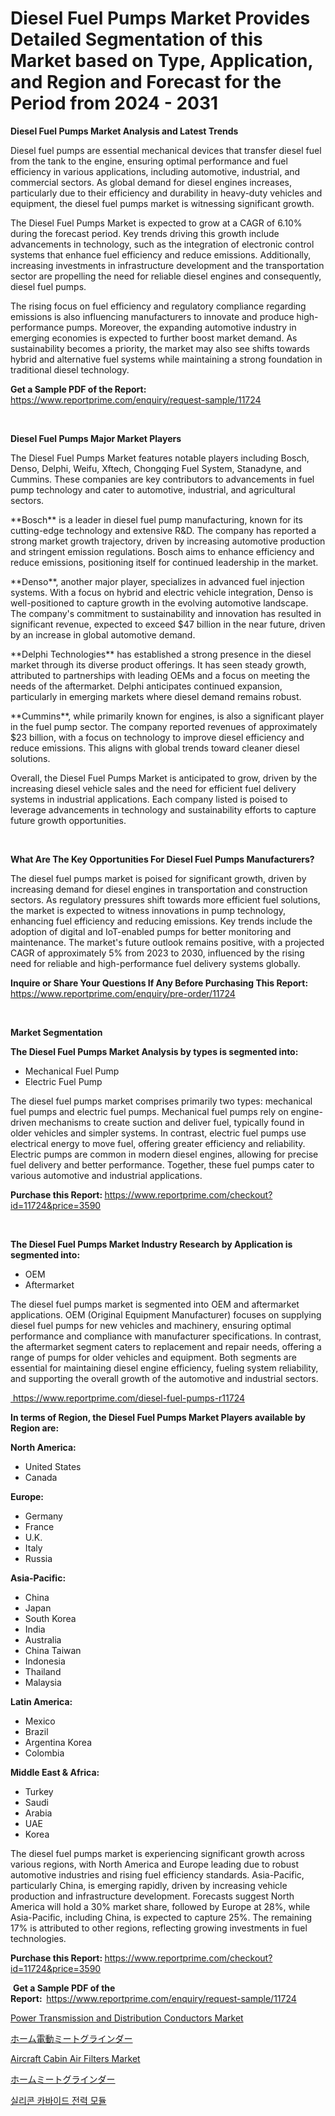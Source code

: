 <p><h1>Diesel Fuel Pumps Market Provides Detailed Segmentation of this Market based on Type, Application, and Region and Forecast for the Period from 2024 - 2031</h1></p><p><strong>Diesel Fuel Pumps Market Analysis and Latest Trends</strong></p>
<p><p>Diesel fuel pumps are essential mechanical devices that transfer diesel fuel from the tank to the engine, ensuring optimal performance and fuel efficiency in various applications, including automotive, industrial, and commercial sectors. As global demand for diesel engines increases, particularly due to their efficiency and durability in heavy-duty vehicles and equipment, the diesel fuel pumps market is witnessing significant growth.</p><p>The Diesel Fuel Pumps Market is expected to grow at a CAGR of 6.10% during the forecast period. Key trends driving this growth include advancements in technology, such as the integration of electronic control systems that enhance fuel efficiency and reduce emissions. Additionally, increasing investments in infrastructure development and the transportation sector are propelling the need for reliable diesel engines and consequently, diesel fuel pumps.</p><p>The rising focus on fuel efficiency and regulatory compliance regarding emissions is also influencing manufacturers to innovate and produce high-performance pumps. Moreover, the expanding automotive industry in emerging economies is expected to further boost market demand. As sustainability becomes a priority, the market may also see shifts towards hybrid and alternative fuel systems while maintaining a strong foundation in traditional diesel technology.</p></p>
<p><strong>Get a Sample PDF of the Report:&nbsp;</strong> <a href="https://www.reportprime.com/enquiry/request-sample/11724">https://www.reportprime.com/enquiry/request-sample/11724</a></p>
<p>&nbsp;</p>
<p><strong>Diesel Fuel Pumps Major Market Players</strong></p>
<p><p>The Diesel Fuel Pumps Market features notable players including Bosch, Denso, Delphi, Weifu, Xftech, Chongqing Fuel System, Stanadyne, and Cummins. These companies are key contributors to advancements in fuel pump technology and cater to automotive, industrial, and agricultural sectors.</p><p>**Bosch** is a leader in diesel fuel pump manufacturing, known for its cutting-edge technology and extensive R&D. The company has reported a strong market growth trajectory, driven by increasing automotive production and stringent emission regulations. Bosch aims to enhance efficiency and reduce emissions, positioning itself for continued leadership in the market.</p><p>**Denso**, another major player, specializes in advanced fuel injection systems. With a focus on hybrid and electric vehicle integration, Denso is well-positioned to capture growth in the evolving automotive landscape. The company's commitment to sustainability and innovation has resulted in significant revenue, expected to exceed $47 billion in the near future, driven by an increase in global automotive demand.</p><p>**Delphi Technologies** has established a strong presence in the diesel market through its diverse product offerings. It has seen steady growth, attributed to partnerships with leading OEMs and a focus on meeting the needs of the aftermarket. Delphi anticipates continued expansion, particularly in emerging markets where diesel demand remains robust.</p><p>**Cummins**, while primarily known for engines, is also a significant player in the fuel pump sector. The company reported revenues of approximately $23 billion, with a focus on technology to improve diesel efficiency and reduce emissions. This aligns with global trends toward cleaner diesel solutions.</p><p>Overall, the Diesel Fuel Pumps Market is anticipated to grow, driven by the increasing diesel vehicle sales and the need for efficient fuel delivery systems in industrial applications. Each company listed is poised to leverage advancements in technology and sustainability efforts to capture future growth opportunities.</p></p>
<p>&nbsp;</p>
<p><strong>What Are The Key Opportunities For Diesel Fuel Pumps Manufacturers?</strong></p>
<p><p>The diesel fuel pumps market is poised for significant growth, driven by increasing demand for diesel engines in transportation and construction sectors. As regulatory pressures shift towards more efficient fuel solutions, the market is expected to witness innovations in pump technology, enhancing fuel efficiency and reducing emissions. Key trends include the adoption of digital and IoT-enabled pumps for better monitoring and maintenance. The market's future outlook remains positive, with a projected CAGR of approximately 5% from 2023 to 2030, influenced by the rising need for reliable and high-performance fuel delivery systems globally.</p></p>
<p><strong>Inquire or Share Your Questions If Any Before Purchasing This Report:</strong> <a href="https://www.reportprime.com/enquiry/pre-order/11724">https://www.reportprime.com/enquiry/pre-order/11724</a></p>
<p>&nbsp;</p>
<p><strong>Market Segmentation</strong></p>
<p><strong>The Diesel Fuel Pumps Market Analysis by types is segmented into:</strong></p>
<p><ul><li>Mechanical Fuel Pump</li><li>Electric Fuel Pump</li></ul></p>
<p><p>The diesel fuel pumps market comprises primarily two types: mechanical fuel pumps and electric fuel pumps. Mechanical fuel pumps rely on engine-driven mechanisms to create suction and deliver fuel, typically found in older vehicles and simpler systems. In contrast, electric fuel pumps use electrical energy to move fuel, offering greater efficiency and reliability. Electric pumps are common in modern diesel engines, allowing for precise fuel delivery and better performance. Together, these fuel pumps cater to various automotive and industrial applications.</p></p>
<p><strong>Purchase this Report:&nbsp;</strong><a href="https://www.reportprime.com/checkout?id=11724&price=3590">https://www.reportprime.com/checkout?id=11724&price=3590</a></p>
<p>&nbsp;</p>
<p><strong>The Diesel Fuel Pumps Market Industry Research by Application is segmented into:</strong></p>
<p><ul><li>OEM</li><li>Aftermarket</li></ul></p>
<p><p>The diesel fuel pumps market is segmented into OEM and aftermarket applications. OEM (Original Equipment Manufacturer) focuses on supplying diesel fuel pumps for new vehicles and machinery, ensuring optimal performance and compliance with manufacturer specifications. In contrast, the aftermarket segment caters to replacement and repair needs, offering a range of pumps for older vehicles and equipment. Both segments are essential for maintaining diesel engine efficiency, fueling system reliability, and supporting the overall growth of the automotive and industrial sectors.</p></p>
<p><a href="https://www.reportprime.com/diesel-fuel-pumps-r11724">&nbsp;https://www.reportprime.com/diesel-fuel-pumps-r11724</a></p>
<p><strong>In terms of Region, the Diesel Fuel Pumps Market Players available by Region are:</strong></p>
<p>
    <p> <strong> North America: </strong>
        <ul>
            <li>United States</li>
            <li>Canada</li>
        </ul>
        </p> 
    <p> <strong> Europe: </strong>
        <ul>
            <li>Germany</li>
            <li>France</li>
            <li>U.K.</li>
            <li>Italy</li>
            <li>Russia</li>
        </ul>
        </p> 
    <p> <strong> Asia-Pacific: </strong>
        <ul>
            <li>China</li>
            <li>Japan</li>
            <li>South Korea</li>
            <li>India</li>
            <li>Australia</li>
            <li>China Taiwan</li>
            <li>Indonesia</li>
            <li>Thailand</li>
            <li>Malaysia</li>
        </ul>
        </p> 
    <p> <strong> Latin America: </strong>
        <ul>
            <li>Mexico</li>
            <li>Brazil</li>
            <li>Argentina Korea</li>
            <li>Colombia</li>
        </ul>
        </p> 
    <p> <strong> Middle East & Africa: </strong>
        <ul>
            <li>Turkey</li>
            <li>Saudi</li>
            <li>Arabia</li>
            <li>UAE</li>
            <li>Korea</li>
        </ul>
    </p>
    </p>
<p><p>The diesel fuel pumps market is experiencing significant growth across various regions, with North America and Europe leading due to robust automotive industries and rising fuel efficiency standards. Asia-Pacific, particularly China, is emerging rapidly, driven by increasing vehicle production and infrastructure development. Forecasts suggest North America will hold a 30% market share, followed by Europe at 28%, while Asia-Pacific, including China, is expected to capture 25%. The remaining 17% is attributed to other regions, reflecting growing investments in fuel technologies.</p></p>
<p><strong>Purchase this Report: </strong><a href="https://www.reportprime.com/checkout?id=11724&price=3590">https://www.reportprime.com/checkout?id=11724&price=3590</a></p>
<p>&nbsp;<strong>Get a Sample PDF of the Report:&nbsp;&nbsp;</strong><a href="https://www.reportprime.com/enquiry/request-sample/11724">https://www.reportprime.com/enquiry/request-sample/11724</a></p>
<p><strong></strong></p>
<p><p><a href="https://issuu.com/reportprime-2/docs/power-transmission-and-distribution_60bd827bed91e8">Power Transmission and Distribution Conductors Market</a></p><p><a href="https://medium.com/@rosaleen41t7a/%E5%AE%B6%E5%BA%AD%E7%94%A8%E9%9B%BB%E5%8B%95%E3%83%9F%E3%83%BC%E3%83%88%E3%82%B0%E3%83%A9%E3%82%A4%E3%83%B3%E3%83%80%E3%83%BC%E5%B8%82%E5%A0%B4%E3%81%AE%E8%A6%8F%E6%A8%A1-%E6%88%90%E9%95%B7-%E6%A5%AD%E7%95%8C%E5%88%86%E6%9E%90-%E5%B8%82%E5%A0%B4%E3%82%BB%E3%82%B0%E3%83%A1%E3%83%B3%E3%83%86%E3%83%BC%E3%82%B7%E3%83%A7%E3%83%B3%E3%81%8A%E3%82%88%E3%81%B3%E5%9C%B0%E5%9F%9F%E3%81%AE%E6%B4%9E%E5%AF%9F-2031%E5%B9%B4%E3%81%BE%E3%81%A7%E3%81%AE%E4%BA%88%E6%B8%AC-44f18fb94a5e">ホーム電動ミートグラインダー</a></p><p><a href="https://medium.com/@chadlabadie2023/global-aircraft-cabin-air-filters-market-by-product-type-by-application-by-region-and-companies-0aa7000654a8">Aircraft Cabin Air Filters Market</a></p><p><a href="https://medium.com/@rosaleen41t7a/%E6%AC%A1%E3%81%AE%E6%96%87%E7%AB%A0%E3%82%92%E6%97%A5%E6%9C%AC%E8%AA%9E%E3%81%AB%E7%BF%BB%E8%A8%B3%E3%81%97%E3%81%A6%E3%81%8F%E3%81%A0%E3%81%95%E3%81%84-%E3%82%B0%E3%83%AD%E3%83%BC%E3%83%90%E3%83%AB%E3%83%9B%E3%83%BC%E3%83%A0%E3%83%9F%E3%83%BC%E3%83%88%E3%82%B0%E3%83%A9%E3%82%A4%E3%83%B3%E3%83%80%E3%83%BC%E3%83%9E%E3%83%BC%E3%82%B1%E3%83%83%E3%83%88-%E8%A3%BD%E5%93%81%E3%82%BF%E3%82%A4%E3%83%97-%E3%83%9E%E3%83%8B%E3%83%A5%E3%82%A2%E3%83%AB-%E9%9B%BB%E5%8B%95-%E3%82%A8%E3%83%B3%E3%83%89%E3%83%A6%E3%83%BC%E3%82%B6%E3%83%BC-%E5%9C%B0%E5%9F%9F%E3%81%AB%E7%84%A6%E7%82%B9%E3%82%92%E5%BD%93%E3%81%A6%E3%81%9F%E5%88%86%E6%9E%90%E3%81%A8%E4%BA%88%E6%B8%AC-2024%E5%B9%B4%E3%81%8B%E3%82%892031%E5%B9%B4%E3%81%BE%E3%81%A7-c0a807c68d54">ホームミートグラインダー</a></p><p><a href="https://medium.com/@chungcameron76/%EA%B8%80%EB%A1%9C%EB%B2%8C-%EC%8B%A4%EB%A6%AC%EC%BD%98-%EC%B9%B4%EB%B0%94%EC%9D%B4%EB%93%9C-%EC%A0%84%EB%A0%A5-%EB%AA%A8%EB%93%88-%EC%82%B0%EC%97%85-%EC%9C%A0%ED%98%95-%EC%9D%91%EC%9A%A9-%EC%8B%9C%EC%9E%A5-%ED%94%8C%EB%A0%88%EC%9D%B4%EC%96%B4-%EC%A7%80%EC%97%AD-%EC%84%B1%EC%9E%A5-%EB%B6%84%EC%84%9D-%EB%B0%8F-%EB%AF%B8%EB%9E%98-%EC%8B%9C%EB%82%98%EB%A6%AC%EC%98%A4-2024-2031-5bc51854daf8">실리콘 카바이드 전력 모듈</a></p></p>